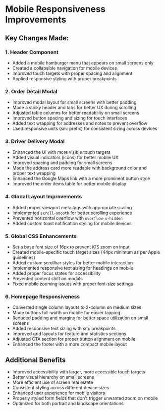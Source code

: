 # Mobile Responsiveness Improvements

## Key Changes Made:

### 1. Header Component
- Added a mobile hamburger menu that appears on small screens only
- Created a collapsible navigation for mobile devices
- Improved touch targets with proper spacing and alignment
- Applied responsive styling with proper breakpoints

### 2. Order Detail Modal
- Improved modal layout for small screens with better padding
- Made a sticky header and tabs for better UX during scrolling
- Adjusted table columns for better readability on small screens
- Improved button spacing and sizing for touch interfaces
- Added text wrapping for addresses and notes to prevent overflow
- Used responsive units (sm: prefix) for consistent sizing across devices

### 3. Driver Delivery Modal
- Enhanced the UI with more visible touch targets
- Added visual indicators (icons) for better mobile UX
- Improved spacing and padding for small screens
- Made the address card more readable with background color and proper text wrapping
- Enhanced the Google Maps link with a more prominent button style
- Improved the order items table for better mobile display

### 4. Global Layout Improvements
- Added proper viewport meta tags with appropriate scaling
- Implemented `scroll-smooth` for better scrolling experience
- Prevented horizontal overflow with `overflow-x-hidden`
- Added custom toast notification styling for mobile devices

### 5. Global CSS Enhancements
- Set a base font size of 16px to prevent iOS zoom on input
- Created mobile-specific touch target sizes (44px minimum as per Apple guidelines)
- Added custom scrollbar styles for better mobile interaction
- Implemented responsive text sizing for headings on mobile
- Added proper focus states for accessibility
- Prevented content shift on modals
- Fixed mobile zooming issues with proper font-size settings

### 6. Homepage Responsiveness
- Converted single column layouts to 2-column on medium sizes
- Made buttons full-width on mobile for easier tapping
- Reduced padding and margins for better space utilization on small screens
- Added responsive text sizing with sm: breakpoints
- Improved grid layouts for feature and statistics sections
- Adjusted CTA section for proper button alignment on mobile
- Enhanced the footer with a more compact mobile layout

## Additional Benefits
- Improved accessibility with larger, more accessible touch targets
- Better visual hierarchy on small screens
- More efficient use of screen real estate
- Consistent styling across different device sizes
- Enhanced user experience for mobile visitors
- Properly styled form fields that don't trigger unwanted zoom on mobile
- Optimized for both portrait and landscape orientations

